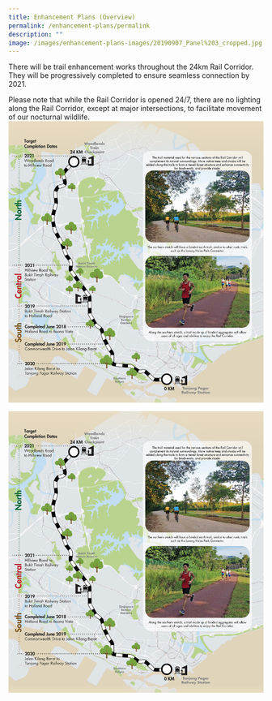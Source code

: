 ```yaml
---
title: Enhancement Plans (Overview)
permalink: /enhancement-plans/permalink
description: ""
image: /images/enhancement-plans-images/20190907_Panel%203_cropped.jpg
---
```

There will be trail enhancement works throughout the 24km Rail Corridor. They will be progressively completed to ensure seamless connection by 2021.

Please note that while the Rail Corridor is opened 24/7, there are no lighting along the Rail Corridor, except at major intersections, to facilitate movement of our nocturnal wildlife. 
![Alt text for image on Isomer site](/images/enhancement-plans-images/20190907_Panel%203_cropped.jpg)

![Alt text for image on Isomer site](/images/enhancement-plans-images/20190907_Panel%203_cropped.jpg)